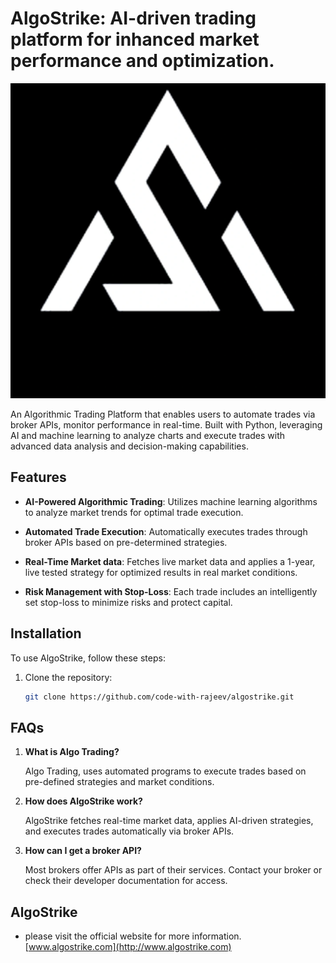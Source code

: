 # AlgoStrike: AI-driven trading platform for inhanced market performance and optimization.

<p align="center">
  <img src="static/assets/algostrike_new_logo.webp" alt="AlgoStike Logo">
</p>

An Algorithmic Trading Platform that enables users to automate trades via broker APIs, monitor performance in real-time. Built with Python, leveraging AI and machine learning to analyze charts and execute trades with advanced data analysis and decision-making capabilities.

## Features

- **AI-Powered Algorithmic Trading**: Utilizes machine learning algorithms to analyze market trends for optimal trade execution.

- **Automated Trade Execution**: Automatically executes trades through broker APIs based on pre-determined strategies.

- **Real-Time Market data**: Fetches live market data and applies a 1-year, live tested strategy for optimized results in real market conditions.

- **Risk Management with Stop-Loss**: Each trade includes an intelligently set stop-loss to minimize risks and protect capital.

## Installation

To use AlgoStrike, follow these steps:

1. Clone the repository:

   ```bash
   git clone https://github.com/code-with-rajeev/algostrike.git


## FAQs

1. **What is Algo Trading?**
    
    Algo Trading, uses automated programs to execute trades based on pre-defined strategies and market conditions.

2. **How does AlgoStrike work?**
    
    AlgoStrike fetches real-time market data, applies AI-driven strategies, and executes trades automatically via broker APIs.

3. **How can I get a broker API?**
    
    Most brokers offer APIs as part of their services. Contact your broker or check their developer documentation for access.
 
## AlgoStrike
- please visit the official website for more information.
[www.algostrike.com](http://www.algostrike.com)